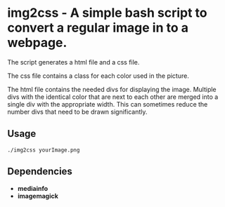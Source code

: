 # img2css - A simple bash script to convert a regular image in to a webpage.

The script generates a html file and a css file.

The css file contains a class for each color used in the picture.

The html file contains the needed divs for displaying the image.
Multiple divs with the identical color that are next to each other are merged into a
single div with the appropriate width.
This can sometimes reduce the number divs that need to be drawn significantly.

## Usage
`./img2css yourImage.png`

## Dependencies

- **mediainfo**
- **imagemagick**
